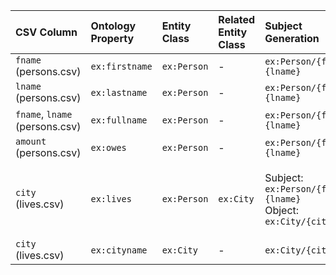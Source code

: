 | CSV Column | Ontology Property | Entity Class | Related Entity Class | Subject Generation | Join Condition | Datatype | Language Annotations |
| :--- | :--- | :--- | :--- | :--- | :--- | :--- |:--- |
| `fname` (persons.csv) | `ex:firstname` | `ex:Person` | - | `ex:Person/{fname}-{lname}` | - | `xsd:string` | - |
| `lname` (persons.csv) | `ex:lastname` | `ex:Person` | - | `ex:Person/{fname}-{lname}` | - | `xsd:string` | - |
| `fname`, `lname` (persons.csv) | `ex:fullname` | `ex:Person` | - | `ex:Person/{fname}-{lname}` | - | `xsd:string` | - |
| `amount` (persons.csv) | `ex:owes` | `ex:Person` | - | `ex:Person/{fname}-{lname}` | - | `xsd:double` | - |
| `city` (lives.csv) | `ex:lives` | `ex:Person` | `ex:City` | Subject: `ex:Person/{fname}-{lname}` <br> Object: `ex:City/{city}` | `persons.fname == lives.fname` AND `persons.lname == lives.lname` | - | - |
| `city` (lives.csv) | `ex:cityname` | `ex:City` | - | `ex:City/{city}` | - | `xsd:langString` | `en` |
